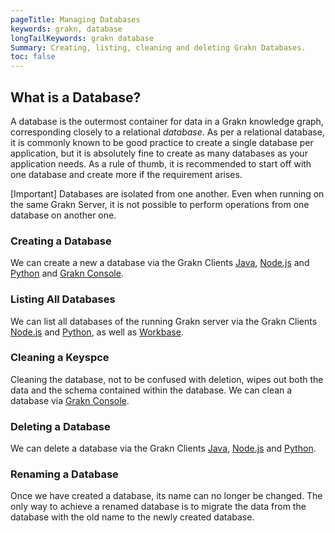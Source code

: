 ```yaml
---
pageTitle: Managing Databases
keywords: grakn, database
longTailKeywords: grakn database
Summary: Creating, listing, cleaning and deleting Grakn Databases.
toc: false
---
```


## What is a Database?
A database is the outermost container for data in a Grakn knowledge graph, corresponding closely to a relational _database_. As per a relational database, it is commonly known to be good practice to create a single database per application, but it is absolutely fine to create as many databases as your application needs. As a rule of thumb, it is recommended to start off with one database and create more if the requirement arises.

<div class="note">
[Important]
Databases are isolated from one another. Even when running on the same Grakn Server, it is not possible to perform operations from one database on another one.
</div>

### Creating a Database
We can create a new a database via the Grakn Clients [Java](../03-client-api/01-java.md#create-a-sessiondatabase), [Node.js](../03-client-api/03-nodejs.md#create-a-sessiondatabase) and [Python](../03-client-api/02-python.md#create-a-sessiondatabase) and [Grakn Console](../02-running-grakn/02-console.md#console-options).

### Listing All Databases
We can list all databases of the running Grakn server via the Grakn Clients [Node.js](../03-client-api/03-nodejs.md#retrieve-all-databases) and [Python](../03-client-api/02-python.md#retrieve-all-databases), as well as [Workbase](../07-workbase/01-connection.md#select-a-database).

### Cleaning a Keyspce
Cleaning the database, not to be confused with deletion, wipes out both the data and the schema contained within the database. We can clean a database via [Grakn Console](../02-running-grakn/02-console.md#console-commands).

### Deleting a Database
We can delete a database via the Grakn Clients [Java](../03-client-api/01-java.md#delete-a-database), [Node.js](../03-client-api/03-nodejs.md#delete-a-database) and [Python](../03-client-api/02-python.md#delete-a-database).

### Renaming a Database
Once we have created a database, its name can no longer be changed. The only way to achieve a renamed database is to migrate the data from the database with the old name to the newly created database.